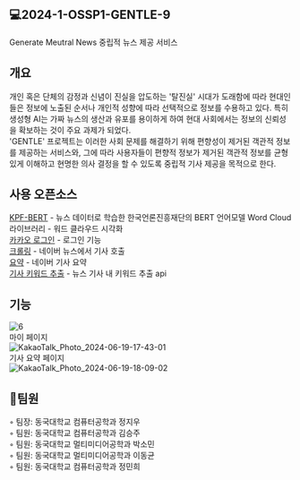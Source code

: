 ﻿## 💻2024-1-OSSP1-GENTLE-9
 Generate Meutral News 중립적 뉴스 제공 서비스

 

## 개요
개인 혹은 단체의 감정과 신념이 진실을 압도하는 '탈진실' 시대가 도래함에 따라 현대인들은 정보에 노출된 순서나 개인적 성향에 따라 선택적으로 정보를 수용하고 있다. 특히 생성형 AI는 가짜 뉴스의 생산과 유포를 용이하게 하여 현대 사회에서는 정보의 신뢰성을 확보하는 것이 주요 과제가 되었다.  
'GENTLE' 프로젝트는 이러한 사회 문제를 해결하기 위해 편향성이 제거된 객관적 정보를 제공하는 서비스와, 그에 따라 사용자들이 편향적 정보가 제거된 객관적 정보를 균형 있게 이해하고 현명한 의사 결정을 할 수 있도록 중립적 기사 제공을 목적으로 한다.

## 사용 오픈소스 
[KPF-BERT](https://github.com/KPFBERT/kpfbert) - 뉴스 데이터로 학습한 한국언론진흥재단의 BERT 언어모델
Word Cloud 라이브러리 - 워드 클라우드 시각화  
[카카오 로그인](https://github.com/Showmil/Kakao-Login) - 로그인 기능  
[크롤링](https://github.com/sbomhoo/naver_news_crawling) - 네이버 뉴스에서 기사 호출  
[요약](https://github.com/NoPain-NoCode/summicles) - 네이버 기사 요약  
[기사 키워드 추출](https://docs.kakaocloud.com/service/ai-service/nlp/keyword-extract/api/nlp-keyword-extract-api) - 뉴스 기사 내 키워드 추출 api  

## 기능
![6](https://github.com/CSID-DGU/2024-1-OSSP1-GENTLE-9/assets/162854143/c2b1408e-1f17-4153-84e6-5fd9a0b6d796)    
마이 페이지  
![KakaoTalk_Photo_2024-06-19-17-43-01](https://github.com/CSID-DGU/2024-1-OSSP1-GENTLE-9/assets/162854143/1b1a0964-b293-43d2-acf9-e695d5de9ca2)  
기사 요약 페이지  
![KakaoTalk_Photo_2024-06-19-18-09-02](https://github.com/CSID-DGU/2024-1-OSSP1-GENTLE-9/assets/162854143/fb22bf41-4b92-46f8-9b35-db66b250afb5)



## 👤팀원
◦ 팀장: 동국대학교 컴퓨터공학과 정지우  
◦ 팀원: 동국대학교 컴퓨터공학과 김승주   
◦ 팀원: 동국대학교 멀티미디어공학과 박소민  
◦ 팀원: 동국대학교 멀티미디어공학과 이동균  
◦ 팀원: 동국대학교 컴퓨터공학과 정민희  
 
